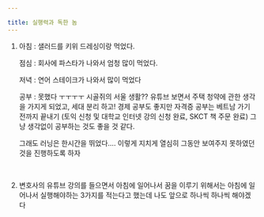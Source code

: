 ```yaml
---

title: 실행력과 독한 놈
---
```


1. 아침 : 샐러드를 키위 드레싱이랑 먹었다. 

     점심 : 회사에 파스타가 나와서 엄청 많이 먹었다.

     저녁 : 연어 스테이크가 나와서 많이 먹었다

     공부 : 못했다 ㅜㅜㅜㅜ 시골쥐의 서울 생활?? 유튜브 보면서 주택 청약에 관한 생각을 가지게 되었고, 세대 분리 하고! 경제 공부도 좋지만 자격증 공부는 베트남 가기 전까지 끝내기 (토익 신청 및 대학교 인터넷 강의 신청 완료, SKCT 책 주문 완료) 그냥 생각없이 공부하는 것도 좋을 것 같다.

     그래도 러닝은 한시간을 뛰었다.... 이렇게 지치게 열심히 그동안 보여주지 못하였던 것을 진행하도록 하자

​

2. 변호사의 유튜브 강의를 들으면서 아침에 일어나서 꿈을 이루기 위해서는 아침에 일어나서 실행해야하는 3가지를 적는다고 했는데 나도 앞으로 하나씩 하나씩 해야겠다

